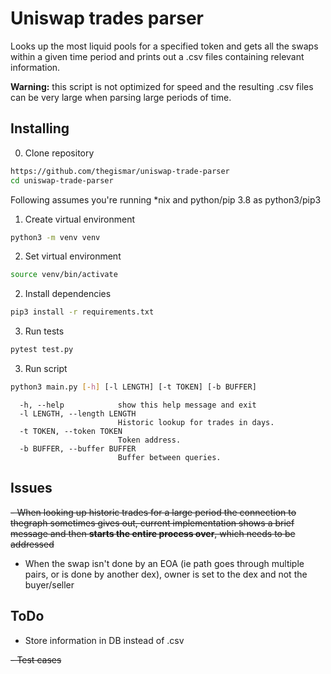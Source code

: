 # Uniswap trades parser

Looks up the most liquid pools for a specified token and gets all the swaps within a given time period and prints out a .csv files containing relevant information.

**Warning:** this script is not optimized for speed and the resulting .csv files can be very
large when parsing large periods of time. 
## Installing

0. Clone repository

```bash
https://github.com/thegismar/uniswap-trade-parser
cd uniswap-trade-parser
```


Following assumes you're running *nix and python/pip 3.8 as python3/pip3

1. Create virtual environment

```bash
python3 -m venv venv
```

2. Set virtual environment

```bash
source venv/bin/activate
```

2. Install dependencies

```bash
pip3 install -r requirements.txt
```

3. Run tests

 ```bash
pytest test.py
```

3. Run script

```bash
python3 main.py [-h] [-l LENGTH] [-t TOKEN] [-b BUFFER]
```
```
  -h, --help            show this help message and exit
  -l LENGTH, --length LENGTH
                        Historic lookup for trades in days.
  -t TOKEN, --token TOKEN
                        Token address.
  -b BUFFER, --buffer BUFFER
                        Buffer between queries.
```

## Issues

~~- When looking up historic trades for a large period the connection to thegraph sometimes gives out, current 
  implementation shows a brief message and then **starts the entire process over**, which needs to be addressed~~
  
  
- When the swap isn't done by an EOA (ie path goes through multiple pairs, or is done by another dex), owner is set  to the dex and not the buyer/seller  

## ToDo

- Store information in DB instead of .csv

~~- Test cases~~

